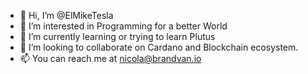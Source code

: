 - 👋 Hi, I’m @ElMikeTesla
- 👀 I’m interested in Programming for a better World
- 🌱 I’m currently learning or trying to learn Plutus
- 💞️ I’m looking to collaborate on Cardano and Blockchain ecosystem. 
- 📫 You can reach me at nicola@brandvan.io

<!---
ElMikeTesla/ElMikeTesla is a ✨ special ✨ repository because its `README.md` (this file) appears on your GitHub profile.
You can click the Preview link to take a look at your changes.
--->
